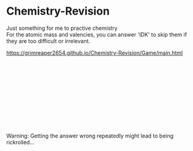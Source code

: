 # Chemistry-Revision
Just something for me to practive chemistry <br>
For the atomic mass and valencies, you can answer 'IDK' to skip them if they are too difficult or irrelevant.

https://grimreaper2654.github.io/Chemistry-Revision/Game/main.html<br>

<br><br><br><br><br><br><br><br><br><br><br>
Warning: Getting the answer wrong repeatedly might lead to being rickrolled...
